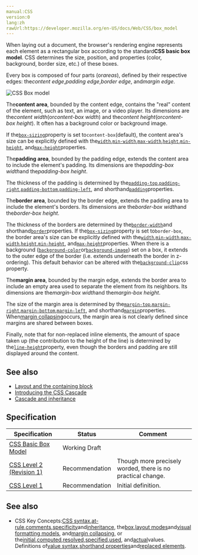 ```yaml
---
manual:CSS
version:0
lang:zh
rawUrl:https://developer.mozilla.org/en-US/docs/Web/CSS/box_model
---
```






When laying out a document, the browser&#39;s rendering engine represents each element as a rectangular box according to the standard**CSS basic box model**. CSS determines the size, position, and properties (color, background, border size, etc.) of these boxes.



Every box is composed of four parts (or*areas*), defined by their respective edges: the*content edge*,*padding edge*,*border edge*, and*margin edge*.



![CSS Box model](%33797.png "")



The**content area**, bounded by the content edge, contains the &quot;real&quot; content of the element, such as text, an image, or a video player. Its dimensions are the*content width*(or*content-box width*) and the*content height*(or*content-box height*). It often has a background color or background image.



If the[`box-sizing`](%32988 "The box-sizing CSS property defines how the user agent should calculate the total width and height of an element.")property is set to`content-box`(default), the content area&#39;s size can be explicitly defined with the[`width`](%13333 "The width CSS property specifies the width of an element. By default, the property defines the width of the content area. If box-sizing is set to border-box, however, it instead determines the width of the border area."),[`min-width`](%14279 "The min-width CSS property sets the minimum width of an element. It prevents the used value of the width property from becoming smaller than the value specified for min-width."),[`max-width`](%14280 "The max-width CSS property sets the maximum width of an element. It prevents the used value of the width property from becoming larger than the value specified by max-width."),[`height`](%14278 "The height CSS property specifies the height of an element. By default, the property defines the height of the content area. If box-sizing is set to border-box, however, it instead determines the height of the border area."),[`min-height`](%14281 "The min-height CSS property sets the minimum height of an element. It prevents the used value of the height property from becoming smaller than the value specified for min-height."), and[`max-height`](%14282 "The max-height CSS property sets the maximum height of an element. It prevents the used value of the height property from becoming larger than the value specified for max-height.")properties.



The**padding area**, bounded by the padding edge, extends the content area to include the element&#39;s padding. Its dimensions are the*padding-box width*and the*padding-box height*.



The thickness of the padding is determined by the[`padding-top`](%31483 "The padding-top CSS property sets the height of the padding area on the top of an element."),[`padding-right`](%31484 "The padding-right CSS property sets the width of the padding area on the right side of an element."),[`padding-bottom`](%31485 "The padding-bottom CSS property sets the height of the padding area on the bottom of an element."),[`padding-left`](%31486 "The padding-left CSS property sets the width of the padding area on the left side of an element."), and shorthand[`padding`](%29242 "The padding CSS property sets the padding area on all four sides of an element. It is a shorthand for setting all individual paddings at once: padding-top, padding-right, padding-bottom, and padding-left.")properties.



The**border area**, bounded by the border edge, extends the padding area to include the element&#39;s borders. Its dimensions are the*border-box width*and the*border-box height*.



The thickness of the borders are determined by the[`border-width`](%28810 "The border-width CSS property is a shorthand property for setting the widths on all four sides of an element's border.")and shorthand[`border`](%29117 "The border CSS property is a shorthand for setting all individual border property values in a single declaration: border-width, border-style, and border-color.")properties. If the[`box-sizing`](%32988 "The box-sizing CSS property defines how the user agent should calculate the total width and height of an element.")property is set to`border-box`, the border area&#39;s size can be explicitly defined with the[`width`](%13333 "The width CSS property specifies the width of an element. By default, the property defines the width of the content area. If box-sizing is set to border-box, however, it instead determines the width of the border area."),[`min-width`](%14279 "The min-width CSS property sets the minimum width of an element. It prevents the used value of the width property from becoming smaller than the value specified for min-width."),[`max-width`](%14280 "The max-width CSS property sets the maximum width of an element. It prevents the used value of the width property from becoming larger than the value specified by max-width."),[`height`](%14278 "The height CSS property specifies the height of an element. By default, the property defines the height of the content area. If box-sizing is set to border-box, however, it instead determines the height of the border area."),[`min-height`](%14281 "The min-height CSS property sets the minimum height of an element. It prevents the used value of the height property from becoming smaller than the value specified for min-height."), and[`max-height`](%14282 "The max-height CSS property sets the maximum height of an element. It prevents the used value of the height property from becoming larger than the value specified for max-height.")properties. When there is a background ([`background-color`](%29451 "The background-color CSS property sets the background color of an element.")or[`background-image`](%29452 "The background-image CSS property sets one or more background images on an element.")) set on a box, it extends to the outer edge of the border (i.e. extends underneath the border in z-ordering). This default behavior can be altered with the[`background-clip`](%32976 "The background-clip CSS property specifies if an element's background, whether a <color> or an <image>, extends underneath its border.")css property.



The**margin area**, bounded by the margin edge, extends the border area to include an empty area used to separate the element from its neighbors. Its dimensions are the*margin-box width*and the*margin-box height*.



The size of the margin area is determined by the[`margin-top`](%30850 "The margin-top CSS property sets the margin area on the top of an element. A positive value will place it farther than normal from its neighbors, while a negative value will place it closer."),[`margin-right`](%30851 "The margin-right CSS property sets the margin area on the right side of an element. A positive value will place it farther than normal from its neighbors, while a negative value will place it closer."),[`margin-bottom`](%30852 "The margin-bottom CSS property sets the margin area on the bottom of an element. A positive value will place it farther than normal from its neighbors, while a negative value will place it closer."),[`margin-left`](%30853 "The margin-left CSS property sets the margin area on the left side of an element. A positive value will place it farther than normal from its neighbors, while a negative value will place it closer."), and shorthand[`margin`](%29241 "The margin CSS property sets the margin area on all four sides of an element. It is a shorthand for setting all individual margins at once: margin-top, margin-right, margin-bottom, and margin-left.")properties. When[margin collapsing](%30842 "en/CSS/margin_collapsing")occurs, the margin area is not clearly defined since margins are shared between boxes.



Finally, note that for non-replaced inline elements, the amount of space taken up (the contribution to the height of the line) is determined by the[`line-height`](%12926 "The line-height CSS property sets the amount of space used for lines, such as in text. On block-level elements, it specifies the minimum height of line boxes within the element. On non-replaced inline elements, it specifies the height that is used to calculate line box height.")property, even though the borders and padding are still displayed around the content.


## See also<a name="See_also"></a>

* [Layout and the containing block](%32902 "")
* [Introducing the CSS Cascade](%32903 "")
* [Cascade and inheritance](%32904 "")

## Specification<a name="Specification"></a>

Specification | Status | Comment 
 ---  |  ---  |  ---  | 
[CSS Basic Box Model](%32905 "The 'CSS Basic Box Model' specification") | Working Draft |  
[CSS Level 2 (Revision 1)](%32906 "The 'CSS Level 2 (Revision 1)' specification") | Recommendation | Though more precisely worded, there is no practical change. 
[CSS Level 1](%32907 "The 'CSS Level 1' specification") | Recommendation | Initial definition. 


## See also<a name="See_also_2"></a>

* CSS Key Concepts:[CSS syntax](%32857 "Syntax"),[at-rule](%4443 "At-rule"),[comments](%32858 "Comments"),[specificity](%31831 "Specificity")and[inheritance](%28555 "inheritance"), the[box](%32859 "Box model"),[layout modes](%32860 "CSS layout modes")and[visual formatting models](%32861 "Visual formatting model"), and[margin collapsing](%30837 "Margin collapsing"), or the[initial](%28552 "initial value"),[computed](%28556 "computed value"),[resolved](%32862 "resolved value"),[specified](%32863 "specified value"),[used](%32864 "used value"), and[actual](%32865 "actual value")values. Definitions of[value syntax](%28301 "Value definition syntax"),[shorthand properties](%28797 "Shorthand properties")and[replaced elements](%28752 "Replaced element").



